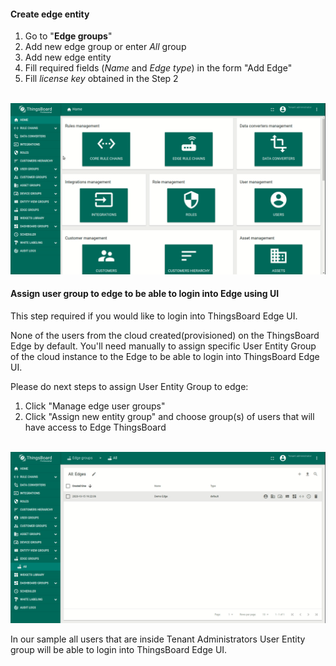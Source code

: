 #### Create edge entity
1. Go to "**Edge groups**"
2. Add new edge group or enter *All* group
3. Add new edge entity
4. Fill required fields (*Name* and *Edge type*) in the form "Add Edge"
5. Fill *license key* obtained in the Step 2

<br>![image](/images/thingsboard-edge/installation/provision-edge-pe.gif)

#### Assign user group to edge to be able to login into Edge using UI
This step required if you would like to login into ThingsBoard Edge UI. 

None of the users from the cloud created(provisioned) on the ThingsBoard Edge by default. You'll need manually to assign specific User Entity Group of the cloud instance to the Edge to be able to login into ThingsBoard Edge UI.

Please do next steps to assign User Entity Group to edge:
1. Click "Manage edge user groups"
2. Click "Assign new entity group" and choose group(s) of users that will have access to Edge ThingsBoard

<br>![image](/images/thingsboard-edge/installation/assign-user-entity-group.gif)

In our sample all users that are inside Tenant Administrators User Entity group will be able to login into ThingsBoard Edge UI.  
